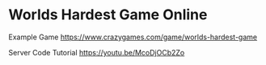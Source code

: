 # Worlds Hardest Game Online

Example Game
https://www.crazygames.com/game/worlds-hardest-game

Server Code Tutorial
https://youtu.be/McoDjOCb2Zo
